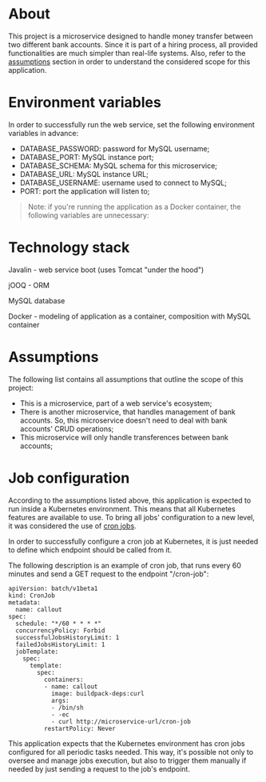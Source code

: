 # About

This project is a microservice designed to handle money transfer between two different bank accounts. Since it is part of a hiring process, all provided functionalities are much simpler than real-life systems. Also, refer to the [assumptions](#assumptions) section in order to understand the considered scope for this application.

# Environment variables

In order to successfully run the web service, set the following environment variables in advance:

* DATABASE_PASSWORD: password for MySQL username;
* DATABASE_PORT: MySQL instance port;
* DATABASE_SCHEMA: MySQL schema for this microservice;
* DATABASE_URL: MySQL instance URL;
* DATABASE_USERNAME: username used to connect to MySQL;
* PORT: port the application will listen to;

> Note: if you're running the application as a Docker container, the following variables are unnecessary:

# Technology stack

Javalin - web service boot (uses Tomcat "under the hood")

jOOQ - ORM

MySQL database

Docker - modeling of application as a container, composition with MySQL container

# Assumptions

The following list contains all assumptions that outline the scope of this project:

* This is a microservice, part of a web service's ecosystem;
* There is another microservice, that handles management of bank accounts. So, this microservice doesn't need to deal with bank accounts' CRUD operations;
* This microservice will only handle transferences between bank accounts;

# Job configuration

According to the assumptions listed above, this application is expected to run inside a Kubernetes environment. This means that all Kubernetes features are available to use. To bring all jobs' configuration to a new level, it was considered the use of [cron jobs](https://kubernetes.io/docs/tasks/job/automated-tasks-with-cron-jobs/).

In order to successfully configure a cron job at Kubernetes, it is just needed to define which endpoint should be called from it.

The following description is an example of cron job, that runs every 60 minutes and send a GET request to the endpoint "/cron-job":

```
apiVersion: batch/v1beta1
kind: CronJob
metadata:
  name: callout
spec:
  schedule: "*/60 * * * *"
  concurrencyPolicy: Forbid
  successfulJobsHistoryLimit: 1
  failedJobsHistoryLimit: 1
  jobTemplate:
    spec:
      template:
        spec:
          containers:
          - name: callout
            image: buildpack-deps:curl
            args:
            - /bin/sh
            - -ec
            - curl http://microservice-url/cron-job
          restartPolicy: Never
```

This application expects that the Kubernetes environment has cron jobs configured for all periodic tasks needed. This way, it's possible not only to oversee and manage jobs execution, but also to trigger them manually if needed by just sending a request to the job's endpoint.